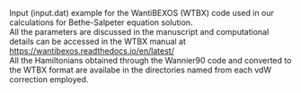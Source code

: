 Input (input.dat) example for the WantiBEXOS (WTBX) code used in our calculations for Bethe-Salpeter equation solution.\
All the parameters are discussed in the manuscript and computational details can be accessed in the WTBX manual at https://wantibexos.readthedocs.io/en/latest/  \
All the Hamiltonians obtained through the Wannier90 code and converted to the WTBX format are availabe in the directories named from each vdW correction employed.
